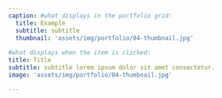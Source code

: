 ```yaml
---
caption: #what displays in the portfolio grid:
  title: Example
  subtitle: subtitle
  thumbnail: 'assets/img/portfolio/04-thumbnail.jpg'
  
#what displays when the item is clicked:
title: Title
subtitle: subtitle lorem ipsum dolor sit amet consectetur.
image: 'assets/img/portfolio/04-thumbnail.jpg'

---
```

